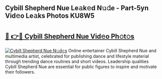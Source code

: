 ## Cybill Shepherd Nue Le𝚊k𝚎d N𝚞𝚍e - Part-5yn Vid𝚎o Le𝚊ks Photos KU8W5

# <h2><a href="http://fb3oa2e.evod.top/?m=Cybill+Shepherd+Nue">🔗 👉🔴 Cybill Shepherd Nue Vid𝚎o Ph𝚘t𝚘s</a></h2>

[![Cybill Shepherd Nue N𝚞d𝚎s](https://i.imgur.com/8V9OHl7.gif)](http://fb3oa2e.evod.top/?m=Cybill+Shepherd+Nue)
Online entertainer Cybill Shepherd Nue and multimedia artist, celebrated for publishing dance and lifestyle material through trending dance routines and short videos. Leadership qualities Cybill Shepherd Nue are essential for public figures to inspire and motivate their followers. 
